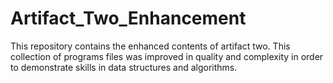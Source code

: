 # Artifact_Two_Enhancement
This repository contains the enhanced contents of artifact two. This collection of programs files was improved in quality and complexity in order to demonstrate skills in data structures and algorithms. 
